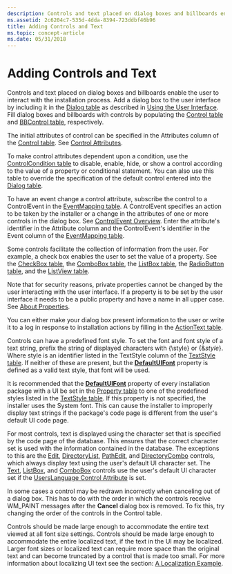 ```yaml
---
description: Controls and text placed on dialog boxes and billboards enable the user to interact with the installation process.
ms.assetid: 2c6204c7-535d-4dda-8394-723ddbf46b96
title: Adding Controls and Text
ms.topic: concept-article
ms.date: 05/31/2018
---
```


# Adding Controls and Text

Controls and text placed on dialog boxes and billboards enable the user to interact with the installation process. Add a dialog box to the user interface by including it in the [Dialog table](dialog-table.md) as described in [Using the User Interface](using-the-user-interface.md). Fill dialog boxes and billboards with controls by populating the [Control table](control-table.md) and [BBControl table](bbcontrol-table.md), respectively.

The initial attributes of control can be specified in the Attributes column of the [Control table](control-table.md). See [Control Attributes](control-attributes.md).

To make control attributes dependent upon a condition, use the [ControlCondition table](controlcondition-table.md) to disable, enable, hide, or show a control according to the value of a property or conditional statement. You can also use this table to override the specification of the default control entered into the [Dialog table](dialog-table.md).

To have an event change a control attribute, subscribe the control to a ControlEvent in the [EventMapping table](eventmapping-table.md). A ControlEvent specifies an action to be taken by the installer or a change in the attributes of one or more controls in the dialog box. See [ControlEvent Overview](controlevent-overview.md). Enter the attribute's identifier in the Attribute column and the ControlEvent's identifier in the Event column of the [EventMapping table](eventmapping-table.md).

Some controls facilitate the collection of information from the user. For example, a check box enables the user to set the value of a property. See the [CheckBox table](checkbox-table.md), the [ComboBox table](combobox-table.md), the [ListBox table](listbox-table.md), the [RadioButton table](radiobutton-table.md), and the [ListView table](listview-table.md).

Note that for security reasons, private properties cannot be changed by the user interacting with the user interface. If a property is to be set by the user interface it needs to be a public property and have a name in all upper case. See [About Properties](about-properties.md).

You can either make your dialog box present information to the user or write it to a log in response to installation actions by filling in the [ActionText table](actiontext-table.md).

Controls can have a predefined font style. To set the font and font style of a text string, prefix the string of displayed characters with {\\style} or {&*style*}. Where style is an identifier listed in the TextStyle column of the [TextStyle table](textstyle-table.md). If neither of these are present, but the [**DefaultUIFont**](defaultuifont.md) property is defined as a valid text style, that font will be used.

It is recommended that the [**DefaultUIFont**](defaultuifont.md) property of every installation package with a UI be set in the [Property table](property-table.md) to one of the predefined styles listed in the [TextStyle table](textstyle-table.md). If this property is not specified, the installer uses the System font. This can cause the installer to improperly display text strings if the package's code page is different from the user's default UI code page.

For most controls, text is displayed using the character set that is specified by the code page of the database. This ensures that the correct character set is used with the information contained in the database. The exceptions to this are the [Edit](edit-control.md), [DirectoryList](directorylist-control.md), [PathEdit](pathedit-control.md), and [DirectoryCombo](directorycombo-control.md) controls, which always display text using the user's default UI character set. The [Text](text-control.md), [ListBox](listbox-control.md), and [ComboBox](combobox-control.md) controls use the user's default UI character set if the [UsersLanguage Control Attribute](userslanguage-control-attribute.md) is set.

In some cases a control may be redrawn incorrectly when canceling out of a dialog box. This has to do with the order in which the controls receive WM\_PAINT messages after the **Cancel** dialog box is removed. To fix this, try changing the order of the controls in the Control table.

Controls should be made large enough to accommodate the entire text viewed at all font size settings. Controls should be made large enough to accommodate the entire localized text, if the text in the UI may be localized. Larger font sizes or localized text can require more space than the original text and can become truncated by a control that is made too small. For more information about localizing UI text see the section: [A Localization Example](a-localization-example.md).

 

 



